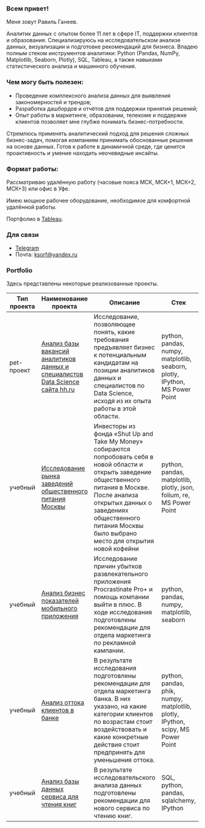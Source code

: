 ### Всем привет!

Меня зовут Равиль Ганеев.

Аналитик данных с опытом более 11 лет в сфере IT, поддержки клиентов и образования. Специализируюсь на исследовательском анализе данных, визуализации и подготовке рекомендаций для бизнеса. Владею полным стеком инструментов аналитики: Python (Pandas, NumPy, Matplotlib, Seaborn, Plotly), SQL, Tableau, а также навыками статистического анализа и машинного обучения.

### Чем могу быть полезен:
- Проведение комплексного анализа данных для выявления закономерностей и трендов;
- Разработка дашбордов и отчётов для поддержки принятия решений;
- Опыт работы в маркетинге, образовании, телекоме и поддержке клиентов позволяет мне глубже понимать бизнес-потребности.

Стремлюсь применять аналитический подход для решения сложных бизнес-задач, помогая компаниям принимать обоснованные решения на основе данных. Готов к работе в динамичной среде, где ценится проактивность и умение находить неочевидные инсайты.

### Формат работы:
Рассматриваю удалённую работу (часовые пояса МСК, МСК+1, МСК+2, МСК+3) или офис в Уфе. 

Имею мощное рабочее оборудование, необходимое для комфортной удалённой работы.

Портфолио в [Tableau](https://public.tableau.com/app/profile/ravil.ganeev/vizzes).

### Для связи
- [Telegram](https://t.me/Ravil_Gn)
- Почта: ksorf@yandex.ru

### Portfolio
Здесь представлены некоторые реализованные проекты.

| Тип проекта | Наименование проекта       | Описание                             | Стек                        |
|-------------|----------------------------|--------------------------------------|-----------------------------|
| pet-проект |[Анализ базы вакансий аналитиков данных и специалистов Data Science сайта hh.ru](https://github.com/Ravil-1989/portfolio/tree/main/analysis_vacancies)|Исследование, позволяющее понять, какие требования предъявляет бизнес к потенциальным кандидатам на позиции аналитиков данных  и специалистов по Data Science, исходя из их опыта работы в этой области.|python, pandas, numpy, matplotlib, seaborn, plotly, IPython, MS Power Point|
| учебный |[Исследование рынка заведений общественного питания Москвы](https://github.com/Ravil-1989/portfolio/tree/main/public_catering_moscow)|Инвесторы из фонда «Shut Up and Take My Money» собираются попробовать себя в новой области и открыть заведение общественного питания в Москве. После анализа открытых данных о заведениях общественного питания Москвы было выбрано место для открытия новой кофейни|python, pandas, matplotlib, plotly, json, folium, re, MS Power Point|
| учебный |[Анализ бизнес показателей мобильного приложения](https://github.com/Ravil-1989/portfolio/tree/main/business_indicators_analysis)|Исследование причин убытков развлекательного приложения Procrastinate Pro+ и помощь компании выйти в плюс. В ходе исследования подготовлены рекомендации для отдела маркетинга по рекламной кампании.|python, pandas, numpy, matplotlib, seaborn|
| учебный |[Анализ оттока клиентов в банке](https://github.com/Ravil-1989/portfolio/tree/main/customer_churn_analysis)|В результате исследования подготовлены рекомендации для отдела маркетинга банка. В них указано, на какие категории клиентов по возрастам стоит воздействовать и какие конкретные действия стоит предпринять для уменьшения оттока.|python, pandas, phik, numpy, matplotlib, plotly, IPython, scipy, MS Power Point|
| учебный |[Анализ базы данных сервиса для чтения книг](https://github.com/Ravil-1989/portfolio/tree/main/analysis_service_reading)|В результате исследовательского анализа данных подготовлены рекомендации для нового сервиса по чтению книг.|SQL, python, pandas, sqlalchemy, IPython|
